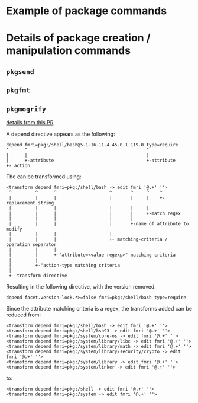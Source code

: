 # Example of package commands

# Details of package creation / manipulation commands
## `pkgsend`


## `pkgfmt`


## `pkgmogrify`
[details from this PR](https://github.com/chef/omnibus/pull/1144)

A depend directive appears as the following:
```
depend fmri=pkg:/shell/bash@5.1.16-11.4.45.0.1.119.0 type=require
^      ^                                             ^
|      |                                             |
|      +-attribute                                   +-attribute
+- action
```

The can be transformed using:
```
<transform depend fmri=pkg:/shell/bash -> edit fmri '@.+' ''>
 ^         ^      ^                    ^       ^     ^    ^
 |         |      |                    |       |     |    +-replacement string
 |         |      |                    |       |     | 
 |         |      |                    |       |     +-match regex
 |         |      |                    |       |     
 |         |      |                    |       +-name of attribute to modify
 |         |      |                    |       
 |         |      |                    +- matching-criteria / operation separator
 |         |      |                   
 |         |      +-"attribute=<value-regexp>" matching criteria
 |         |      
 |         +-"action-type matching criteria
 |         
 +- transform directive
```

Resulting in the following directive, with the version removed.
```
depend facet.version-lock.*>=false fmri=pkg:/shell/bash type=require
```

Since the attribute matching criteria is a regex, the transforms added can be reduced from:
```
<transform depend fmri=pkg:/shell/bash -> edit fmri '@.+' ''>
<transform depend fmri=pkg:/shell/ksh93 -> edit fmri '@.+' ''>
<transform depend fmri=pkg:/system/core-os -> edit fmri '@.+' ''>
<transform depend fmri=pkg:/system/library/libc -> edit fmri '@.+' ''>
<transform depend fmri=pkg:/system/library/math -> edit fmri '@.+' ''>
<transform depend fmri=pkg:/system/library/security/crypto -> edit fmri '@.+' ''>
<transform depend fmri=pkg:/system/library -> edit fmri '@.+' ''>
<transform depend fmri=pkg:/system/linker -> edit fmri '@.+' ''>
```

to:
```
<transform depend fmri=pkg:/shell -> edit fmri '@.+' ''>
<transform depend fmri=pkg:/system -> edit fmri '@.+' ''>
```
